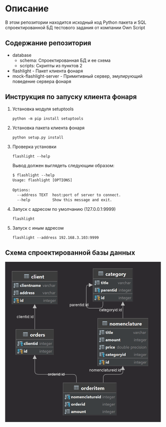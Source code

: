 # Описание
В этом репозитории находится исходный код Python пакета
и SQL спроектированной БД
тестового задания от компании Own Script

## Содержание репозитория
- database
  - schema: Спроектированная БД и ее схема
  - scripts: Скрипты из пунктов 2
- flashlight - Пакет клиента фонаря 
- mock-flashlight-server - Примитивный сервер, эмулирующий поведение сервера фонаря

## Инструкция по запуску клиента фонаря
1. Установка модуля setuptools
    ```shell
    python -m pip install setuptools
    ```

2. Установка пакета клиента фонаря
    ```shell
    python setup.py install
    ```
   
3. Проверка установки
    ```shell
    flashlight --help
    ```
   Вывод должен выглядеть следующим образом:
    ```shell
    $ flashlight --help
    Usage: flashlight [OPTIONS]
    
    Options:
      --address TEXT  host:port of server to connect.
      --help          Show this message and exit.
    ```
4. Запуск с адресом по умолчанию (127.0.0.1:9999)
    ```shell
    flashlight
    ```

5. Запуск с иным адресом
    ```shell
    flashlight --address 192.168.3.103:9999
    ```
   
## Схема спроектированной базы данных
<div align="center">
    <img src="https://raw.githubusercontent.com/hotaged/ligth/main/database/schema/public.png" alt="Schema">
</div>